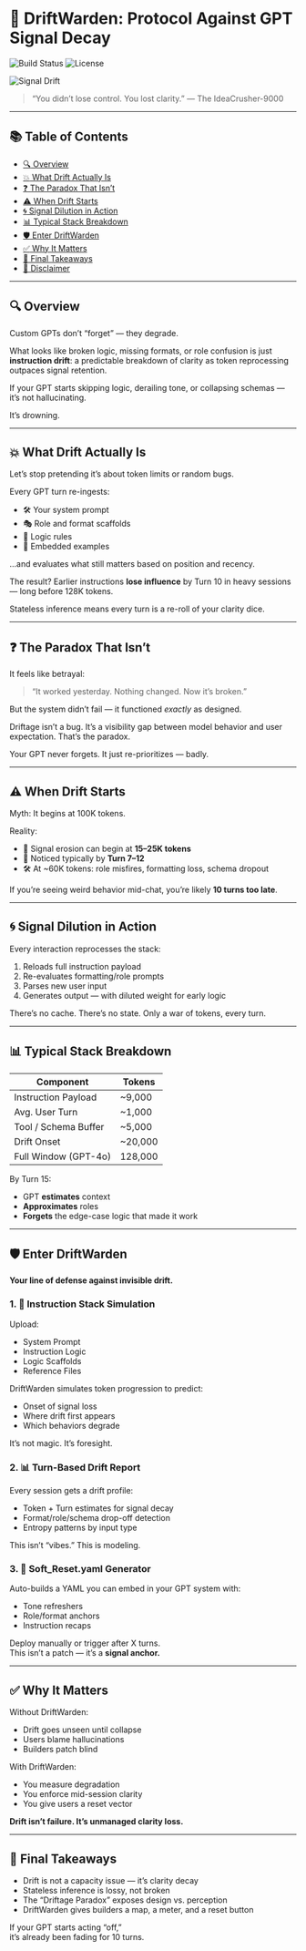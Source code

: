 # 🧠 DriftWarden: Protocol Against GPT Signal Decay

![Build Status](https://img.shields.io/badge/build-passing-brightgreen)
![License](https://img.shields.io/badge/license-MIT-blue)

![Signal Drift](https://media.giphy.com/media/KzJkzjggfGN5Py6zzd/giphy.gif)

> “You didn’t lose control. You lost clarity.” — The IdeaCrusher-9000

---

## 📚 Table of Contents

- [:mag: Overview](#mag-overview)
- [:boom: What Drift Actually Is](#boom-what-drift-actually-is)
- [:question: The Paradox That Isn’t](#question-the-paradox-that-isnt)
- [:warning: When Drift Starts](#warning-when-drift-starts)
- [:cyclone: Signal Dilution in Action](#cyclone-signal-dilution-in-action)
- [:bar_chart: Typical Stack Breakdown](#bar_chart-typical-stack-breakdown)
- [:shield: Enter DriftWarden](#shield-enter-driftwarden)
- [:white_check_mark: Why It Matters](#white_check_mark-why-it-matters)
- [:brain: Final Takeaways](#brain-final-takeaways)
- [📄 Disclaimer](#-disclaimer)

---

## :mag: Overview

Custom GPTs don’t “forget” — they degrade.

What looks like broken logic, missing formats, or role confusion is just **instruction drift**: a predictable breakdown of clarity as token reprocessing outpaces signal retention.

If your GPT starts skipping logic, derailing tone, or collapsing schemas — it’s not hallucinating.

It’s drowning.

---

## :boom: What Drift Actually Is

Let’s stop pretending it’s about token limits or random bugs.

Every GPT turn re-ingests:
- 🛠 Your system prompt
- 🎭 Role and format scaffolds
- 📜 Logic rules
- 🧪 Embedded examples

...and evaluates what still matters based on position and recency.

The result? Earlier instructions **lose influence** by Turn 10 in heavy sessions — long before 128K tokens.

Stateless inference means every turn is a re-roll of your clarity dice.

---

## :question: The Paradox That Isn’t

It feels like betrayal:
> “It worked yesterday. Nothing changed. Now it’s broken.”

But the system didn’t fail — it functioned *exactly* as designed.

Driftage isn’t a bug. It’s a visibility gap between model behavior and user expectation. That’s the paradox.

Your GPT never forgets. It just re-prioritizes — badly.

---

## :warning: When Drift Starts

Myth: It begins at 100K tokens.

Reality:
- 🧠 Signal erosion can begin at **15–25K tokens**
- 🔁 Noticed typically by **Turn 7–12**
- 🛠 At ~60K tokens: role misfires, formatting loss, schema dropout

If you’re seeing weird behavior mid-chat, you’re likely **10 turns too late**.

---

## :cyclone: Signal Dilution in Action

Every interaction reprocesses the stack:

1. Reloads full instruction payload
2. Re-evaluates formatting/role prompts
3. Parses new user input
4. Generates output — with diluted weight for early logic

There’s no cache.
There’s no state.
Only a war of tokens, every turn.

---

## :bar_chart: Typical Stack Breakdown

| Component               | Tokens |
|-------------------------|--------|
| Instruction Payload     | ~9,000 |
| Avg. User Turn          | ~1,000 |
| Tool / Schema Buffer    | ~5,000 |
| Drift Onset             | ~20,000 |
| Full Window (GPT-4o)    | 128,000 |

By Turn 15:
- GPT **estimates** context
- **Approximates** roles
- **Forgets** the edge-case logic that made it work

---

## :shield: Enter DriftWarden

**Your line of defense against invisible drift.**

### 1. 🧪 Instruction Stack Simulation

Upload:
- System Prompt
- Instruction Logic
- Logic Scaffolds
- Reference Files

DriftWarden simulates token progression to predict:
- Onset of signal loss
- Where drift first appears
- Which behaviors degrade

It’s not magic. It’s foresight.

### 2. 📊 Turn-Based Drift Report

Every session gets a drift profile:
- Token + Turn estimates for signal decay
- Format/role/schema drop-off detection
- Entropy patterns by input type

This isn’t “vibes.” This is modeling.

### 3. 🧬 Soft_Reset.yaml Generator

Auto-builds a YAML you can embed in your GPT system with:
- Tone refreshers
- Role/format anchors
- Instruction recaps

Deploy manually or trigger after X turns.  
This isn’t a patch — it’s a **signal anchor.**

---

## :white_check_mark: Why It Matters

Without DriftWarden:
- Drift goes unseen until collapse
- Users blame hallucinations
- Builders patch blind

With DriftWarden:
- You measure degradation
- You enforce mid-session clarity
- You give users a reset vector

**Drift isn’t failure. It’s unmanaged clarity loss.**

---

## :brain: Final Takeaways

- Drift is not a capacity issue — it’s clarity decay
- Stateless inference is lossy, not broken
- The “Driftage Paradox” exposes design vs. perception
- DriftWarden gives builders a map, a meter, and a reset button

If your GPT starts acting “off,”  
it’s already been fading for 10 turns.

